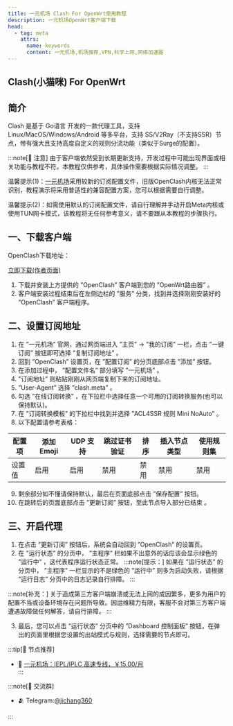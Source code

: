 ```yaml
---
title: 一元机场 Clash For OpenWrt使用教程
description: 一元机场OpenWrt客户端下载
head:
  - tag: meta
    attrs:
      name: keywords
      content: 一元机场,机场推荐,VPN,科学上网,网络加速器
---
```

## Clash(小猫咪) For OpenWrt
## 简介
Clash 是基于 Go语言 开发的一款代理工具，支持 Linux/MacOS/Windows/Android 等多平台，支持 SS/V2Ray（不支持SSR）节点，带有强大且支持高度自定义的规则分流功能（类似于Surge的配置）。

:::note[📝 注意]
由于客户端依然受到长期更新支持，开发过程中可能出现界面或相关功能与教程不符。本教程仅供参考，具体操作需要根据实际情况调整。
:::

温馨提示(1)：[一元机场](/)采用较新的订阅配置文件，旧版OpenClash内核无法正常识别，教程演示将采用普适性的兼容配置方案，您可以根据需要自行调整。

温馨提示(2)：如需使用默认的订阅配置文件，请自行理解并手动开启Meta内核或使用TUN网卡模式，该教程将无任何参考意义，请不要跟从本教程的步骤执行。

## 一、下载客户端
OpenClash下载地址：

[立即下载(作者页面)](https://github.com/vernesong/OpenClash/releases)

1. 下载并安装上方提供的 ”OpenClash” 客户端到您的 ”OpenWrt路由器” 。
2. 客户端安装过程结束后在左侧边栏的 ”服务” 分类，找到并选择刚刚安装好的 ”OpenClash” 客户端程序。
## 二、设置订阅地址
1. 在 ”一元机场” 官网，通过网页端进入 ”主页” -> ”我的订阅” 一栏，点击 ”一键订阅” 按钮即可选择 ”复制订阅地址” 。
2. 回到 ”OpenClash” 设置页，在 ”配置订阅” 的分页底部点击 ”添加” 按钮。
3. 在添加过程中， ”配置文件名” 部分填写 ”一元机场” 。
4. ”订阅地址” 则粘贴刚刚从网页端复制下来的订阅地址。
5. ”User-Agent” 选择 ”clash.meta” 。
6. 勾选 ”在线订阅转换” ，在下拉栏中选择任意一个可用的订阅转换服务(也可以保持默认)。
7. 在 ”订阅转换模板” 的下拉栏中找到并选择 ”ACL4SSR 规则 Mini NoAuto” 。
8. 以下配置请参考表格：

| 配置项 | 添加Emoji | UDP 支持 | 跳过证书验证 | 排序 | 插入节点类型 | 使用规则集 |
|--------|-----------|----------|--------------|------|--------------|------------|
| 设置值 | 启用 | 启用 | 禁用 | 禁用 | 禁用 | 禁用 |

9. 剩余部分如不懂请保持默认，最后在页面底部点击 ”保存配置” 按钮。
10. 在跳转后的页面底部点击 ”更新订阅” 按钮，至此节点导入部分已结束 。
## 三、开启代理
1. 在点击 ”更新订阅” 按钮后，系统会自动回到 ”OpenClash” 的设置页。
2. 在 ”运行状态” 的分页中， ”主程序” 栏如果不出意外的话应该会显示绿色的 ”运行中” ，这代表程序运行状态正常。
:::note[提示：]
如果在 ”运行状态” 的分页中， ”主程序” 一栏显示的不是绿色的 ”运行中” 则多为启动失败，请根据 ”运行日志” 分页中的日志记录自行排障。
:::

:::note[补充：]
关于造成第三方客户端崩溃或无法上网的成因繁多，更多为用户的配置不当或设备环境存在问题所导致。因运维精力有限，客服不会对第三方客户端遭遇故障做任何解答，请自行排障。
::: 

3. 最后，您可以点击 ”运行状态” 分页中的 ”Dashboard 控制面板” 按钮，在弹出的页面里根据您设置的出站模式与规则，选择需要的节点即可。


:::tip[🎉 节点推荐]
- 🚀 <a href="https://a.suola.link/1yuan" rel="sponsored nofollow noopener" target="_blank">一元机场：IEPL/IPLC 高速专线，￥15.00/月</a><br>
:::

:::note[💬 交流群]

- 🫂 Telegram:[@jichang360](https://t.me/jichang360)

:::